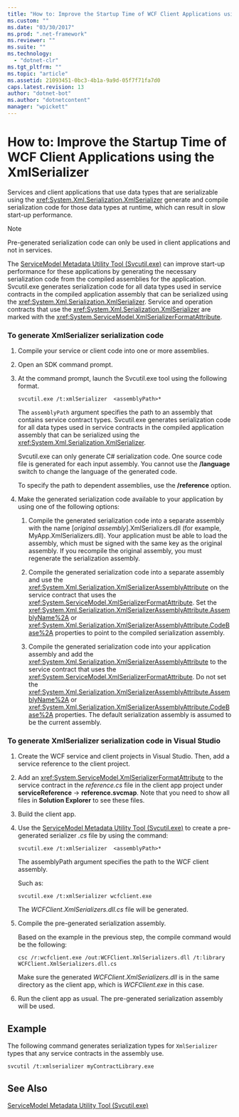 ```yaml
---
title: "How to: Improve the Startup Time of WCF Client Applications using the XmlSerializer"
ms.custom: ""
ms.date: "03/30/2017"
ms.prod: ".net-framework"
ms.reviewer: ""
ms.suite: ""
ms.technology: 
  - "dotnet-clr"
ms.tgt_pltfrm: ""
ms.topic: "article"
ms.assetid: 21093451-0bc3-4b1a-9a9d-05f7f71fa7d0
caps.latest.revision: 13
author: "dotnet-bot"
ms.author: "dotnetcontent"
manager: "wpickett"
---
```

# How to: Improve the Startup Time of WCF Client Applications using the XmlSerializer
Services and client applications that use data types that are serializable using the <xref:System.Xml.Serialization.XmlSerializer> generate and compile serialization code for those data types at runtime, which can result in slow start-up performance.  
  
> [!NOTE]
>  Pre-generated serialization code can only be used in client applications and not in services.  
  
 The [ServiceModel Metadata Utility Tool (Svcutil.exe)](../../../../docs/framework/wcf/servicemodel-metadata-utility-tool-svcutil-exe.md) can improve start-up performance for these applications by generating the necessary serialization code from the compiled assemblies for the application. Svcutil.exe generates serialization code for all data types used in service contracts in the compiled application assembly that can be serialized using the <xref:System.Xml.Serialization.XmlSerializer>. Service and operation contracts that use the <xref:System.Xml.Serialization.XmlSerializer> are marked with the <xref:System.ServiceModel.XmlSerializerFormatAttribute>.  
  
### To generate XmlSerializer serialization code  
  
1.  Compile your service or client code into one or more assemblies.  
  
2.  Open an SDK command prompt.  
  
3.  At the command prompt, launch the Svcutil.exe tool using the following format.  
  
    ```  
    svcutil.exe /t:xmlSerializer  <assemblyPath>*  
    ```  
  
     The `assemblyPath` argument specifies the path to an assembly that contains service contract types. Svcutil.exe generates serialization code for all data types used in service contracts in the compiled application assembly that can be serialized using the <xref:System.Xml.Serialization.XmlSerializer>.  
  
     Svcutil.exe can only generate C# serialization code. One source code file is generated for each input assembly. You cannot use the **/language** switch to change the language of the generated code.  
  
     To specify the path to dependent assemblies, use the **/reference** option.  
  
4.  Make the generated serialization code available to your application by using one of the following options:  
  
    1.  Compile the generated serialization code into a separate assembly with the name [*original assembly*].XmlSerializers.dll (for example, MyApp.XmlSerializers.dll). Your application must be able to load the assembly, which must be signed with the same key as the original assembly. If you recompile the original assembly, you must regenerate the serialization assembly.  
  
    2.  Compile the generated serialization code into a separate assembly and use the <xref:System.Xml.Serialization.XmlSerializerAssemblyAttribute> on the service contract that uses the <xref:System.ServiceModel.XmlSerializerFormatAttribute>. Set the <xref:System.Xml.Serialization.XmlSerializerAssemblyAttribute.AssemblyName%2A> or <xref:System.Xml.Serialization.XmlSerializerAssemblyAttribute.CodeBase%2A> properties to point to the compiled serialization assembly.  
  
    3.  Compile the generated serialization code into your application assembly and add the <xref:System.Xml.Serialization.XmlSerializerAssemblyAttribute> to the service contract that uses the <xref:System.ServiceModel.XmlSerializerFormatAttribute>. Do not set the <xref:System.Xml.Serialization.XmlSerializerAssemblyAttribute.AssemblyName%2A> or <xref:System.Xml.Serialization.XmlSerializerAssemblyAttribute.CodeBase%2A> properties. The default serialization assembly is assumed to be the current assembly.  
  
### To generate XmlSerializer serialization code in Visual Studio  
  
1.  Create the WCF service and client projects in Visual Studio. Then, add a service reference to the client project.  
  
2.  Add an <xref:System.ServiceModel.XmlSerializerFormatAttribute> to the service contract in the *reference.cs* file in the client app project under **serviceReference** -> **reference.svcmap**. Note that you need to show all files in **Solution Explorer** to see these files.  
  
3.  Build the client app.  
  
4.  Use the [ServiceModel Metadata Utility Tool (Svcutil.exe)](../../../../docs/framework/wcf/servicemodel-metadata-utility-tool-svcutil-exe.md) to create a pre-generated serializer *.cs* file by using the command:  
  
    ```  
    svcutil.exe /t:xmlSerializer  <assemblyPath>*  
    ```  
  
     The assemblyPath argument specifies the path to the WCF client assembly.  
  
     Such as:  
  
    ```  
    svcutil.exe /t:xmlSerializer wcfclient.exe  
    ```  
  
     The *WCFClient.XmlSerializers.dll.cs* file will be generated.  
  
5.  Compile the pre-generated serialization assembly.  
  
     Based on the example in the previous step, the compile command would be the following:  
  
    ```  
    csc /r:wcfclient.exe /out:WCFClient.XmlSerializers.dll /t:library WCFClient.XmlSerializers.dll.cs  
    ```  
  
     Make sure the generated *WCFClient.XmlSerializers.dll* is in the same directory as the client app, which is *WCFClient.exe* in this case.  
  
6.  Run the client app as usual. The pre-generated serialization assembly will be used.  
  
## Example  
 The following command generates serialization types for `XmlSerializer` types that any service contracts in the assembly use.  
  
```  
svcutil /t:xmlserializer myContractLibrary.exe  
```  
  
## See Also  
 [ServiceModel Metadata Utility Tool (Svcutil.exe)](../../../../docs/framework/wcf/servicemodel-metadata-utility-tool-svcutil-exe.md)
